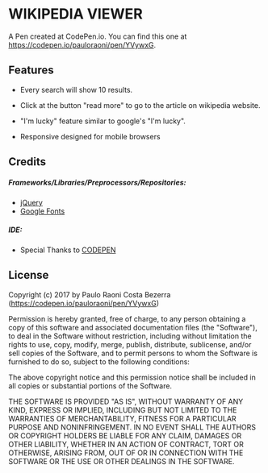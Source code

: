 # WIKIPEDIA VIEWER
A Pen created at CodePen.io. You can find this one at https://codepen.io/pauloraoni/pen/YVywxG.

## Features

- Every search will show 10 results.

- Click at the button "read more" to go to the article on wikipedia website.

- "I'm lucky" feature similar to google's "I'm lucky".

- Responsive designed for mobile browsers

## Credits

##### Frameworks/Libraries/Preprocessors/Repositories:

- [jQuery](https://jquery.com/)
- [Google Fonts](https://fonts.google.com)

##### IDE:

- Special Thanks to [CODEPEN](https://codepen.io/pauloraoni/)

## License

Copyright (c) 2017 by Paulo Raoni Costa Bezerra (https://codepen.io/pauloraoni/pen/YVywxG)


Permission is hereby granted, free of charge, to any person obtaining a copy of this software and associated documentation files (the "Software"), to deal in the Software without restriction, including without limitation the rights to use, copy, modify, merge, publish, distribute, sublicense, and/or sell copies of the Software, and to permit persons to whom the Software is furnished to do so, subject to the following conditions:

The above copyright notice and this permission notice shall be included in all copies or substantial portions of the Software.

THE SOFTWARE IS PROVIDED "AS IS", WITHOUT WARRANTY OF ANY KIND, EXPRESS OR IMPLIED, INCLUDING BUT NOT LIMITED TO THE WARRANTIES OF MERCHANTABILITY, FITNESS FOR A PARTICULAR PURPOSE AND NONINFRINGEMENT. IN NO EVENT SHALL THE AUTHORS OR COPYRIGHT HOLDERS BE LIABLE FOR ANY CLAIM, DAMAGES OR OTHER LIABILITY, WHETHER IN AN ACTION OF CONTRACT, TORT OR OTHERWISE, ARISING FROM, OUT OF OR IN CONNECTION WITH THE SOFTWARE OR THE USE OR OTHER DEALINGS IN THE SOFTWARE.

